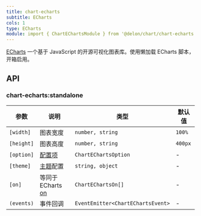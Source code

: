 ```yaml
---
title: chart-echarts
subtitle: ECharts
cols: 1
type: ECharts
module: import { ChartEChartsModule } from '@delon/chart/chart-echarts';
---
```


[ECharts](https://echarts.apache.org/zh/index.html) 一个基于 JavaScript 的开源可视化图表库。使用懒加载 ECharts 脚本，开箱启用。

## API

### chart-echarts:standalone

| 参数 | 说明 | 类型 | 默认值 |
|----|----|----|-----|
| `[width]` | 图表宽度 | `number, string` | `100%`|
| `[height]` | 图表高度 | `number, string` | `400px`|
| `[option]` | [配置项](https://echarts.apache.org/zh/option.html#title) | `ChartEChartsOption` | - |
| `[theme]` | [主题](https://echarts.apache.org/zh/theme-builder.html)配置 | `string, object` | - |
| `[on]` | 等同于 ECharts [on](https://echarts.apache.org/zh/api.html#echartsInstance.on) | `ChartEChartsOn[]` | - |
| `(events)` | 事件回调 | `EventEmitter<ChartEChartsEvent>` | - |
